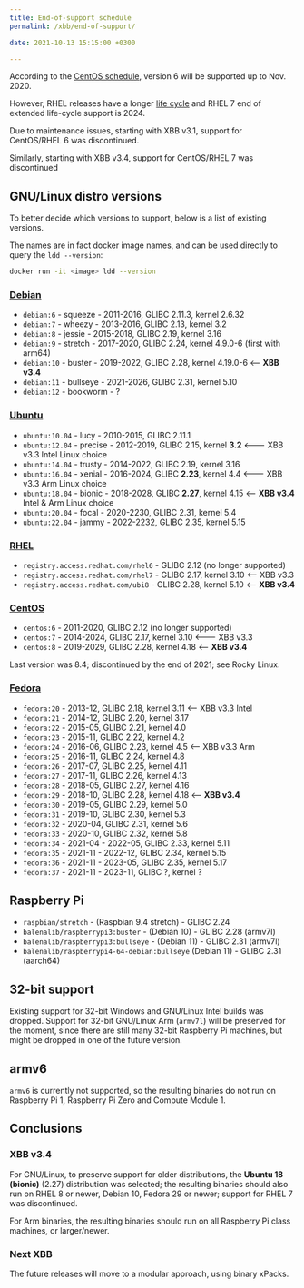 ```yaml
---
title: End-of-support schedule
permalink: /xbb/end-of-support/

date: 2021-10-13 15:15:00 +0300

---
```


According to the
[CentOS schedule](https://en.wikipedia.org/wiki/CentOS#End-of-support_schedule),
version 6 will be supported up to Nov. 2020.

However, RHEL releases have a longer
[life cycle](https://access.redhat.com/support/policy/updates/errata/#Life_Cycle_Dates)
and RHEL 7 end of extended life-cycle support is 2024.

Due to maintenance issues, starting with XBB v3.1, support for CentOS/RHEL 6
was discontinued.

Similarly, starting with XBB v3.4, support for CentOS/RHEL 7
was discontinued

## GNU/Linux distro versions

To better decide which versions to support, below is a list of existing
versions.

The names are in fact docker image names, and can be used directly to query
the `ldd --version`:

```sh
docker run -it <image> ldd --version
```

### [Debian](https://en.wikipedia.org/wiki/Debian_version_history)

- `debian:6` - squeeze - 2011-2016, GLIBC 2.11.3, kernel 2.6.32
- `debian:7` - wheezy - 2013-2016, GLIBC 2.13, kernel 3.2
- `debian:8` - jessie - 2015-2018, GLIBC 2.19, kernel 3.16
- `debian:9` - stretch - 2017-2020, GLIBC 2.24, kernel 4.9.0-6 (first with arm64)
- `debian:10` - buster - 2019-2022, GLIBC 2.28, kernel 4.19.0-6 <-- **XBB v3.4**
- `debian:11` - bullseye - 2021-2026, GLIBC 2.31, kernel 5.10
- `debian:12` - bookworm - ?

### [Ubuntu](https://en.wikipedia.org/wiki/Ubuntu_version_history)

- `ubuntu:10.04` - lucy - 2010-2015, GLIBC 2.11.1
- `ubuntu:12.04` - precise - 2012-2019, GLIBC 2.15, kernel **3.2** <--- XBB v3.3 Intel Linux choice
- `ubuntu:14.04` - trusty - 2014-2022, GLIBC 2.19, kernel 3.16
- `ubuntu:16.04` - xenial - 2016-2024, GLIBC **2.23**, kernel 4.4 <--- XBB v3.3 Arm Linux choice
- `ubuntu:18.04` - bionic - 2018-2028, GLIBC **2.27**, kernel 4.15 <-- **XBB v3.4** Intel & Arm Linux choice
- `ubuntu:20.04` - focal - 2020-2230, GLIBC 2.31, kernel 5.4
- `ubuntu:22.04` - jammy - 2022-2232, GLIBC 2.35, kernel 5.15

### [RHEL](https://access.redhat.com/support/policy/updates/errata/#Life_Cycle_Dates)

- `registry.access.redhat.com/rhel6` - GLIBC 2.12 (no longer supported)
- `registry.access.redhat.com/rhel7` - GLIBC 2.17, kernel 3.10 <-- XBB v3.3
- `registry.access.redhat.com/ubi8` - GLIBC 2.28, kernel 5.10 <-- **XBB v3.4**

### [CentOS](https://en.wikipedia.org/wiki/CentOS)

- `centos:6` - 2011-2020, GLIBC 2.12 (no longer supported)
- `centos:7` - 2014-2024, GLIBC 2.17, kernel 3.10 <--- XBB v3.3
- `centos:8` - 2019-2029, GLIBC 2.28, kernel 4.18 <-- **XBB v3.4**

Last version was 8.4; discontinued by the end of 2021; see Rocky Linux.

### [Fedora](https://en.wikipedia.org/wiki/Fedora_version_history)

- `fedora:20` - 2013-12, GLIBC 2.18, kernel 3.11 <-- XBB v3.3 Intel
- `fedora:21` - 2014-12, GLIBC 2.20, kernel 3.17
- `fedora:22` - 2015-05, GLIBC 2.21, kernel 4.0
- `fedora:23` - 2015-11, GLIBC 2.22, kernel 4.2
- `fedora:24` - 2016-06, GLIBC 2.23, kernel 4.5 <-- XBB v3.3 Arm
- `fedora:25` - 2016-11, GLIBC 2.24, kernel 4.8
- `fedora:26` - 2017-07, GLIBC 2.25, kernel 4.11
- `fedora:27` - 2017-11, GLIBC 2.26, kernel 4.13
- `fedora:28` - 2018-05, GLIBC 2.27, kernel 4.16
- `fedora:29` - 2018-10, GLIBC 2.28, kernel 4.18 <-- **XBB v3.4**
- `fedora:30` - 2019-05, GLIBC 2.29, kernel 5.0
- `fedora:31` - 2019-10, GLIBC 2.30, kernel 5.3
- `fedora:32` - 2020-04, GLIBC 2.31, kernel 5.6
- `fedora:33` - 2020-10, GLIBC 2.32, kernel 5.8
- `fedora:34` - 2021-04 - 2022-05, GLIBC 2.33, kernel 5.11
- `fedora:35` - 2021-11 - 2022-12, GLIBC 2.34, kernel 5.15
- `fedora:36` - 2021-11 - 2023-05, GLIBC 2.35, kernel 5.17
- `fedora:37` - 2021-11 - 2023-11, GLIBC ?, kernel ?

## Raspberry Pi

- `raspbian/stretch` - (Raspbian 9.4 stretch) - GLIBC 2.24
- `balenalib/raspberrypi3:buster` - (Debian 10) - GLIBC 2.28 (armv7l)
- `balenalib/raspberrypi3:bullseye` - (Debian 11) - GLIBC 2.31 (armv7l)
- `balenalib/raspberrypi4-64-debian:bullseye` (Debian 11) - GLIBC 2.31 (aarch64)

## 32-bit support

Existing support for 32-bit Windows and GNU/Linux Intel builds was dropped.
Support for 32-bit GNU/Linux Arm (`armv7l`) will be preserved for the moment,
since there are still many 32-bit Raspberry Pi machines,
but might be dropped in one of the future version.

## armv6

`armv6` is currently not supported, so the resulting binaries do not
run on Raspberry Pi 1, Raspberry Pi Zero
and Compute Module 1.

## Conclusions

### XBB v3.4

For GNU/Linux, to preserve support for older distributions,
the **Ubuntu 18 (bionic)** (2.27) distribution was selected;
the resulting binaries should also run on RHEL 8 or newer,
Debian 10, Fedora 29 or newer;
support for RHEL 7 was discontinued.

For Arm binaries, the resulting binaries should run on all
Raspberry Pi class machines, or larger/newer.

### Next XBB

The future releases will move to a modular approach, using binary xPacks.
